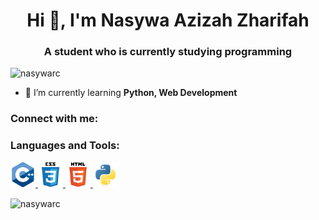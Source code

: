 <h1 align="center">Hi 👋, I'm Nasywa Azizah Zharifah</h1>
<h3 align="center">A student who is currently studying programming</h3>
<!-- <img align="right" alt="Coding" width="400" src="https://media.tenor.com/YUzRkMOL-3EAAAAC/programming-computer-frog.gif"> -->

<p align="left"> <img src="https://komarev.com/ghpvc/?username=nasywarc&label=Profile%20views&color=0e75b6&style=flat" alt="nasywarc" /> </p>

- 🌱 I’m currently learning **Python, Web Development**

<h3 align="left">Connect with me:</h3>
<p align="left">
</p>

<h3 align="left">Languages and Tools:</h3>
<p align="left"> <a href="https://www.w3schools.com/cpp/" target="_blank" rel="noreferrer"> <img src="https://raw.githubusercontent.com/devicons/devicon/master/icons/cplusplus/cplusplus-original.svg" alt="cplusplus" width="40" height="40"/> </a> <a href="https://www.w3schools.com/css/" target="_blank" rel="noreferrer"> <img src="https://raw.githubusercontent.com/devicons/devicon/master/icons/css3/css3-original-wordmark.svg" alt="css3" width="40" height="40"/> </a> <a href="https://www.w3.org/html/" target="_blank" rel="noreferrer"> <img src="https://raw.githubusercontent.com/devicons/devicon/master/icons/html5/html5-original-wordmark.svg" alt="html5" width="40" height="40"/> </a> <a href="https://www.python.org" target="_blank" rel="noreferrer"> <img src="https://raw.githubusercontent.com/devicons/devicon/master/icons/python/python-original.svg" alt="python" width="40" height="40"/> </a> </p>

<p><img align="center" src="https://github-readme-stats.vercel.app/api/top-langs?username=nasywarc&show_icons=true&locale=en&layout=compact" alt="nasywarc" /></p>
